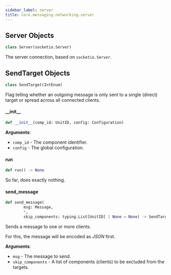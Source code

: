 ```yaml
---
sidebar_label: server
title: core.messaging.networking.server
---
```


## Server Objects

```python
class Server(socketio.Server)
```

The server connection, based on ``socketio.Server``.

## SendTarget Objects

```python
class SendTarget(IntEnum)
```

Flag telling whether an outgoing message is only sent to a single (direct) target or spread across all connected clients.

#### \_\_init\_\_

```python
def __init__(comp_id: UnitID, config: Configuration)
```

**Arguments**:

- `comp_id` - The component identifier.
- `config` - The global configuration.

#### run

```python
def run() -> None
```

So far, does exactly nothing.

#### send\_message

```python
def send_message(
        msg: Message,
        *,
        skip_components: typing.List[UnitID] | None = None) -> SendTarget
```

Sends a message to one or more clients.

For this, the message will be encoded as *JSON* first.

**Arguments**:

- `msg` - The message to send.
- `skip_components` - A list of components (clients) to be excluded from the targets.

